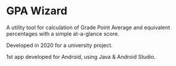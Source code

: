 # GPA Wizard

A utility tool for calculation of Grade Point Average and equivalent percentages with a simple
at-a-glance score.


Developed in 2020 for a university project.

1st app developed for Android, using Java & Android Studio.

